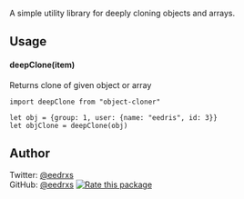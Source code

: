A simple utility library for deeply cloning objects and arrays.

## Usage

#### deepClone(item)

Returns clone of given object or array

    import deepClone from "object-cloner"

    let obj = {group: 1, user: {name: "eedris", id: 3}}
    let objClone = deepClone(obj)

## Author

Twitter: [@eedrxs](https://twitter.com/eedrxs)<br />
GitHub: [@eedrxs](https://github.com/eedrxs)
[![Rate this package](https://badges.openbase.com/js/rating/object-cloner.svg?style=openbase&token=W3bXzdcLwcY8AX1J2JijL4stx57+s7PXj304cewamnU=)](https://openbase.com/js/object-cloner?utm_source=embedded&amp;utm_medium=badge&amp;utm_campaign=rate-badge)

